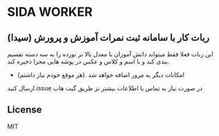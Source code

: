 # SIDA WORKER
## ربات کار با سامانه ثبت نمرات آموزش و پرورش (سیدا)


این ربات فعلا فقط میتواند دانش آموزان با معدل بالا تر نوزده را به سه دسته تقسیم بندی کند و با اسم و کلاس و عکس در پوشه هایی مجزا ذخیره کند.
- امکانات دیگر به مرور اضافه خواهد شد .(هر موقع خودم نیاز داشتم)



ارسال کنید.issue  در صورت نیاز به تماس یا اطلاعات بیشتر تز طریق گیت هاب 


## License
MIT

